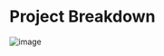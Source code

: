 # Project Breakdown 
![image](https://github.com/user-attachments/assets/3e81170e-d925-4532-adea-3011decfae59)

